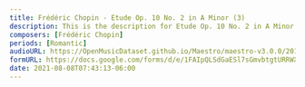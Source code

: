 ```yaml
---
title: Frédéric Chopin - Etude Op. 10 No. 2 in A Minor (3)
description: This is the description for Etude Op. 10 No. 2 in A Minor by Frédéric Chopin
composers: [Frédéric Chopin]
periods: [Romantic]
audioURL: https://OpenMusicDataset.github.io/Maestro/maestro-v3.0.0/2017/MIDI-Unprocessed_070_PIANO070_MID--AUDIO-split_07-08-17_Piano-e_1-02_wav--2.midi
formURL: https://docs.google.com/forms/d/e/1FAIpQLSdGaESl7sGmvbtgtURRWXhKzlkPwksk8B8qrRIJmP3gjOVVVQ/viewform
date: 2021-08-08T07:43:13-06:00
---
```

